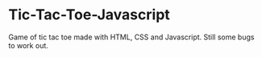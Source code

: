 # Tic-Tac-Toe-Javascript
Game of tic tac toe made with HTML, CSS and Javascript. Still some bugs to work out. 
